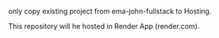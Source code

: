 only copy existing project from ema-john-fullstack to Hosting.

This repository will he hosted in Render App (render.com).